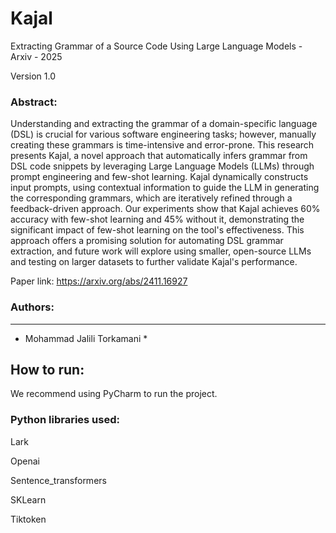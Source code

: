 # Kajal
Extracting Grammar of a Source Code Using Large Language Models - Arxiv - 2025

Version 1.0

### Abstract:
Understanding and extracting the grammar of a domain-specific language (DSL) is crucial for various software engineering tasks; however, manually creating these grammars is time-intensive and error-prone. This research presents Kajal, a novel approach that automatically infers grammar from DSL code snippets by leveraging Large Language Models (LLMs) through prompt engineering and few-shot learning. Kajal dynamically constructs input prompts, using contextual information to guide the LLM in generating the corresponding grammars, which are iteratively refined through a feedback-driven approach. Our experiments show that Kajal achieves 60% accuracy with few-shot learning and 45% without it, demonstrating the significant impact of few-shot learning on the tool's effectiveness. This approach offers a promising solution for automating DSL grammar extraction, and future work will explore using smaller, open-source LLMs and testing on larger datasets to further validate Kajal's performance.

Paper link: [https://arxiv.org/abs/2411.16927 ](https://arxiv.org/abs/2412.08842)


### Authors:
-------------------
* Mohammad Jalili Torkamani \*

## How to run:
We recommend using PyCharm to run the project.

### Python libraries used:

Lark

Openai

Sentence_transformers

SKLearn

Tiktoken
